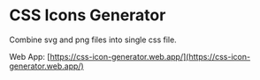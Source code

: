 # CSS Icons Generator

Combine svg and png files into single css file.

Web App: [https://css-icon-generator.web.app/](https://css-icon-generator.web.app/)